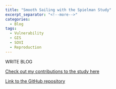 ```yaml
---
title: "Smooth Sailing with the Spielman Study"
excerpt_separator: "<!--more-->"
categories:
  - Blog
tags:
  - Vulnerability
  - GIS
  - SOVI
  - Reproduction
---
```

WRITE BLOG

[Check out my contributions to the study here](https://sydalexander.github.io/RPl-Spielman-2020/)

[Link to the GitHub repository]([https://github.com/sydalexander/RPr-Malcomb-2014](https://github.com/sydalexander/RPl-Spielman-2020)https://github.com/sydalexander/RPl-Spielman-2020)

